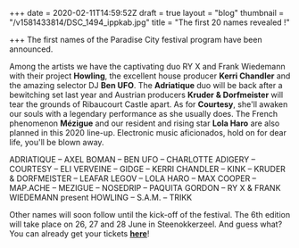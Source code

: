 +++
date = 2020-02-11T14:59:52Z
draft = true
layout = "blog"
thumbnail = "/v1581433814/DSC_1494_ippkab.jpg"
title = "The first 20 names revealed !"

+++
The first names of the Paradise City festival program have been announced.

Among the artists we have the captivating duo RY X and Frank Wiedemann with their project **Howling**, the excellent house producer **Kerri Chandler** and the amazing selector DJ **Ben UFO**. The **Adriatique** duo will be back after a bewitching set last year and Austrian producers **Kruder & Dorfmeister** will tear the grounds of Ribaucourt Castle apart. As for **Courtesy**, she'll awaken our souls with a legendary performance as she usually does. The French phenomenon **Mézigue** and our resident and rising star **Lola Haro** are also planned in this 2020 line-up. Electronic music aficionados, hold on for dear life, you'll be blown away.

ADRIATIQUE – AXEL BOMAN – BEN UFO – CHARLOTTE ADIGERY – COURTESY – ELI VERVEINE – GIDGE – KERRI CHANDLER – KINK – KRUDER & DORFMEISTER – LEAFAR LEGOV – LOLA HARO – MAX COOPER – MAP.ACHE – MEZIGUE – NOSEDRIP – PAQUITA GORDON – RY X & FRANK WIEDEMANN present HOWLING – S.A.M. – TRIKK

Other names will soon follow until the kick-off of the festival. The 6th edition will take place on 26, 27 and 28 June in Steenokkerzeel. And guess what? You can already get your tickets [**here**]()!